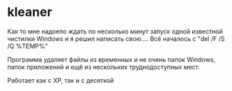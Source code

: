# kleaner
Как то мне надоело ждать по несколько минут запуск одной известной чистилки Windows и я решил написать свою....
Всё началось с "del /F /S /Q %TEMP%"

Программа удаляет файлы из временных и не очень папок Windows, папок приложений и ещё из нескольких труднодоступных мест.

Работает как с ХР, так и с десяткой

